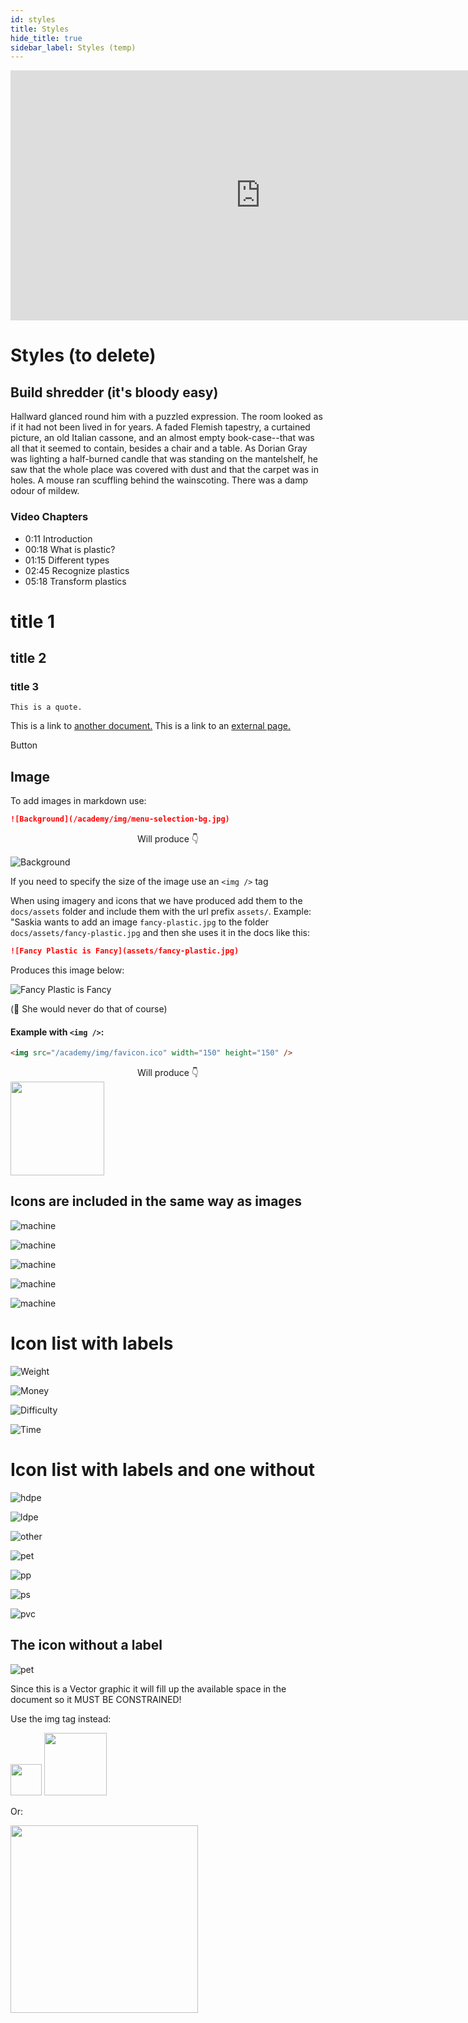 ```yaml
---
id: styles
title: Styles
hide_title: true
sidebar_label: Styles (temp)
---
```


<iframe width="800" height="400" src="https://www.youtube.com/embed/dP1s7viFZHY" frameborder="0" allow="accelerometer; autoplay; encrypted-media; gyroscope; picture-in-picture" allowfullscreen></iframe>

# Styles (to delete)

<div class="videoChapters">
<div class="videoChaptersMain">

## Build shredder (it's bloody easy)

Hallward glanced round him with a puzzled expression. The room looked as if it had not been lived in for years. A faded Flemish tapestry, a curtained picture, an old Italian cassone, and an almost empty book-case--that was all that it seemed to contain, besides a chair and a table. As Dorian Gray was lighting a half-burned candle that was standing on the mantelshelf, he saw that the whole place was covered with dust and that the carpet was in holes. A mouse ran scuffling behind the wainscoting. There was a damp odour of mildew.

</div>
<div class="videoChaptersSidebar">

### Video Chapters

- 0:11 Introduction
- 00:18 What is plastic?
- 01:15 Different types
- 02:45 Recognize plastics
- 05:18 Transform plastics

</div>
</div>

# title 1

## title 2

### title 3

`This is a quote.`

This is a link to [another document.](doc3.md)
This is a link to an [external page.](http://www.example.com)

Button

## Image

To add images in markdown use:

```markdown
![Background](/academy/img/menu-selection-bg.jpg)
```

<div style="text-align: center;">Will produce 👇</div>

![Background](/academy/img/menu-selection-bg.jpg)

If you need to specify the size of the image use an `<img />` tag

When using imagery and icons that we have produced add them to the `docs/assets` folder and include them with the url prefix `assets/`.
Example:
"Saskia wants to add an image `fancy-plastic.jpg` to the folder `docs/assets/fancy-plastic.jpg` and then she uses it in the docs like this:

```markdown
![Fancy Plastic is Fancy](assets/fancy-plastic.jpg)
```

Produces this image below:

![Fancy Plastic is Fancy](assets/fancy-plastic.jpg)

(🤫 She would never do that of course)

#### Example with `<img />`:

```html
<img src="/academy/img/favicon.ico" width="150" height="150" />
```

<div style="text-align: center;">Will produce 👇</div>

<img src="/academy/img/favicon.ico" width="150" height="150" />

## Icons are included in the same way as images

<div class="j-slideshow">

![machine](https://preciousplastic.com/images/Community-machine-3.jpg)

![machine](https://preciousplastic.com/images/Community-machine-1-p-1600.jpeg)

![machine](https://preciousplastic.com/images/Community-machine-6.jpg)

![machine](https://preciousplastic.com/images/Community-machine-5.jpg)

![machine](https://preciousplastic.com/images/Community-machine-2.jpg)

</div>

# Icon list with labels

<div class="icon-list">

<div data-label="40kg">

![Weight](assets/icons/weight.svg)

</div>
<div data-label="€300">

![Money](assets/icons/money.svg)

</div>
<div data-label="Hard">

![Difficulty](assets/icons/difficulty.svg)

</div>
<div data-label="14 days">

![Time](assets/icons/time-needed.svg)

</div>

</div>

# Icon list with labels and one without

<div class="icon-list">

<div data-label="Bottle">

![hdpe](assets/plastic/type-hdpe.svg)

</div>
<div data-label="Bottle">

![ldpe](assets/plastic/type-ldpe.svg)

</div>
<div data-label="Bottle">

![other](assets/plastic/type-other.svg)

</div>
<div data-label="Bottle">

![pet](assets/plastic/type-pet.svg)

</div>
<div data-label="Bottle">

![pp](assets/plastic/type-pp.svg)

</div>
<div data-label="Bottle">

![ps](assets/plastic/type-ps.svg)

</div>
<div data-label="Bottle">

![pvc](assets/plastic/type-pvc.svg)

</div>

</div>

## The icon without a label

![pet](assets/plastic/type-pet.svg)

Since this is a Vector graphic it will fill up the available space in the document so it MUST BE CONSTRAINED!

Use the img tag instead:

<img src="assets/plastic/type-pet.svg" width="50" height="50" />
<img style="margin-left: 0;" src="assets/plastic/type-pet.svg" width="100"/>

Or:

<img style="margin-left: 0;" src="./assets/ppimage.jpg" width="300" />
